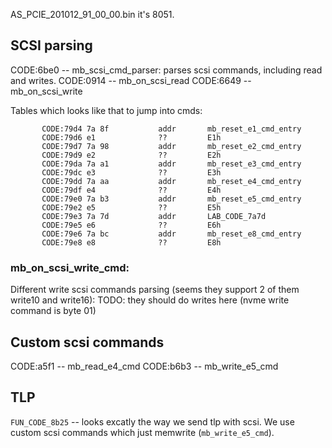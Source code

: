 AS_PCIE_201012_91_00_00.bin
it's 8051.

## SCSI parsing

CODE:6be0 -- mb_scsi_cmd_parser: parses scsi commands, including read and writes.
CODE:0914 -- mb_on_scsi_read
CODE:6649 -- mb_on_scsi_write

Tables which looks like that to jump into cmds:
```
       CODE:79d4 7a 8f           addr       mb_reset_e1_cmd_entry
       CODE:79d6 e1              ??         E1h
       CODE:79d7 7a 98           addr       mb_reset_e2_cmd_entry
       CODE:79d9 e2              ??         E2h
       CODE:79da 7a a1           addr       mb_reset_e3_cmd_entry
       CODE:79dc e3              ??         E3h
       CODE:79dd 7a aa           addr       mb_reset_e4_cmd_entry
       CODE:79df e4              ??         E4h
       CODE:79e0 7a b3           addr       mb_reset_e5_cmd_entry
       CODE:79e2 e5              ??         E5h
       CODE:79e3 7a 7d           addr       LAB_CODE_7a7d
       CODE:79e5 e6              ??         E6h
       CODE:79e6 7a bc           addr       mb_reset_e8_cmd_entry
       CODE:79e8 e8              ??         E8h
```

### mb_on_scsi_write_cmd:

Different write scsi commands parsing (seems they support 2 of them write10 and write16):
TODO: they should do writes here (nvme write command is byte 01)

## Custom scsi commands
CODE:a5f1 -- mb_read_e4_cmd
CODE:b6b3 -- mb_write_e5_cmd

## TLP
`FUN_CODE_8b25` -- looks excatly the way we send tlp with scsi. We use custom scsi commands which just memwrite (`mb_write_e5_cmd`).
